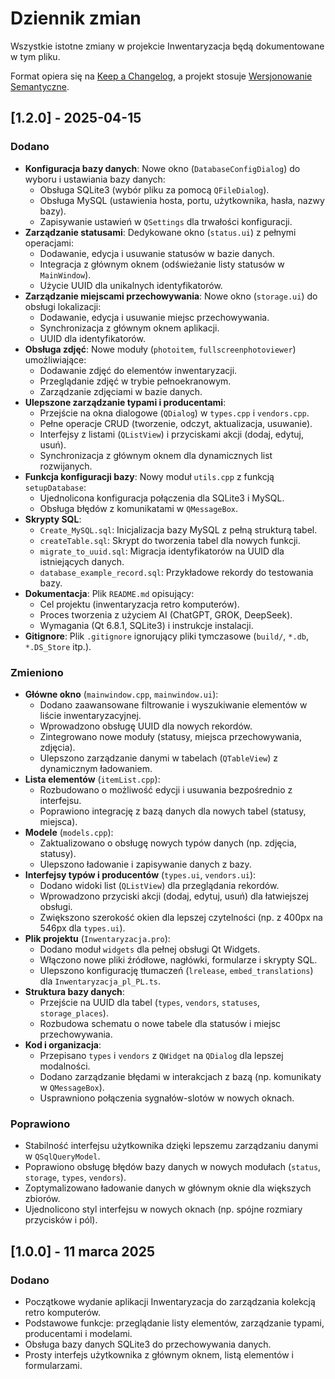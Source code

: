 # Dziennik zmian

Wszystkie istotne zmiany w projekcie Inwentaryzacja będą dokumentowane w tym pliku.

Format opiera się na [Keep a Changelog](https://keepachangelog.com/pl/1.0.0/), a projekt stosuje [Wersjonowanie Semantyczne](https://semver.org/lang/pl/).

## [1.2.0] - 2025-04-15

### Dodano
- **Konfiguracja bazy danych**: Nowe okno (`DatabaseConfigDialog`) do wyboru i ustawiania bazy danych:
  - Obsługa SQLite3 (wybór pliku za pomocą `QFileDialog`).
  - Obsługa MySQL (ustawienia hosta, portu, użytkownika, hasła, nazwy bazy).
  - Zapisywanie ustawień w `QSettings` dla trwałości konfiguracji.
- **Zarządzanie statusami**: Dedykowane okno (`status.ui`) z pełnymi operacjami:
  - Dodawanie, edycja i usuwanie statusów w bazie danych.
  - Integracja z głównym oknem (odświeżanie listy statusów w `MainWindow`).
  - Użycie UUID dla unikalnych identyfikatorów.
- **Zarządzanie miejscami przechowywania**: Nowe okno (`storage.ui`) do obsługi lokalizacji:
  - Dodawanie, edycja i usuwanie miejsc przechowywania.
  - Synchronizacja z głównym oknem aplikacji.
  - UUID dla identyfikatorów.
- **Obsługa zdjęć**: Nowe moduły (`photoitem`, `fullscreenphotoviewer`) umożliwiające:
  - Dodawanie zdjęć do elementów inwentaryzacji.
  - Przeglądanie zdjęć w trybie pełnoekranowym.
  - Zarządzanie zdjęciami w bazie danych.
- **Ulepszone zarządzanie typami i producentami**:
  - Przejście na okna dialogowe (`QDialog`) w `types.cpp` i `vendors.cpp`.
  - Pełne operacje CRUD (tworzenie, odczyt, aktualizacja, usuwanie).
  - Interfejsy z listami (`QListView`) i przyciskami akcji (dodaj, edytuj, usuń).
  - Synchronizacja z głównym oknem dla dynamicznych list rozwijanych.
- **Funkcja konfiguracji bazy**: Nowy moduł `utils.cpp` z funkcją `setupDatabase`:
  - Ujednolicona konfiguracja połączenia dla SQLite3 i MySQL.
  - Obsługa błędów z komunikatami w `QMessageBox`.
- **Skrypty SQL**:
  - `Create_MySQL.sql`: Inicjalizacja bazy MySQL z pełną strukturą tabel.
  - `createTable.sql`: Skrypt do tworzenia tabel dla nowych funkcji.
  - `migrate_to_uuid.sql`: Migracja identyfikatorów na UUID dla istniejących danych.
  - `database_example_record.sql`: Przykładowe rekordy do testowania bazy.
- **Dokumentacja**: Plik `README.md` opisujący:
  - Cel projektu (inwentaryzacja retro komputerów).
  - Proces tworzenia z użyciem AI (ChatGPT, GROK, DeepSeek).
  - Wymagania (Qt 6.8.1, SQLite3) i instrukcje instalacji.
- **Gitignore**: Plik `.gitignore` ignorujący pliki tymczasowe (`build/`, `*.db`, `*.DS_Store` itp.).

### Zmieniono
- **Główne okno** (`mainwindow.cpp`, `mainwindow.ui`):
  - Dodano zaawansowane filtrowanie i wyszukiwanie elementów w liście inwentaryzacyjnej.
  - Wprowadzono obsługę UUID dla nowych rekordów.
  - Zintegrowano nowe moduły (statusy, miejsca przechowywania, zdjęcia).
  - Ulepszono zarządzanie danymi w tabelach (`QTableView`) z dynamicznym ładowaniem.
- **Lista elementów** (`itemList.cpp`):
  - Rozbudowano o możliwość edycji i usuwania bezpośrednio z interfejsu.
  - Poprawiono integrację z bazą danych dla nowych tabel (statusy, miejsca).
- **Modele** (`models.cpp`):
  - Zaktualizowano o obsługę nowych typów danych (np. zdjęcia, statusy).
  - Ulepszono ładowanie i zapisywanie danych z bazy.
- **Interfejsy typów i producentów** (`types.ui`, `vendors.ui`):
  - Dodano widoki list (`QListView`) dla przeglądania rekordów.
  - Wprowadzono przyciski akcji (dodaj, edytuj, usuń) dla łatwiejszej obsługi.
  - Zwiększono szerokość okien dla lepszej czytelności (np. z 400px na 546px dla `types.ui`).
- **Plik projektu** (`Inwentaryzacja.pro`):
  - Dodano moduł `widgets` dla pełnej obsługi Qt Widgets.
  - Włączono nowe pliki źródłowe, nagłówki, formularze i skrypty SQL.
  - Ulepszono konfigurację tłumaczeń (`lrelease`, `embed_translations`) dla `Inwentaryzacja_pl_PL.ts`.
- **Struktura bazy danych**:
  - Przejście na UUID dla tabel (`types`, `vendors`, `statuses`, `storage_places`).
  - Rozbudowa schematu o nowe tabele dla statusów i miejsc przechowywania.
- **Kod i organizacja**:
  - Przepisano `types` i `vendors` z `QWidget` na `QDialog` dla lepszej modalności.
  - Dodano zarządzanie błędami w interakcjach z bazą (np. komunikaty w `QMessageBox`).
  - Usprawniono połączenia sygnałów-slotów w nowych oknach.

### Poprawiono
- Stabilność interfejsu użytkownika dzięki lepszemu zarządzaniu danymi w `QSqlQueryModel`.
- Poprawiono obsługę błędów bazy danych w nowych modułach (`status`, `storage`, `types`, `vendors`).
- Zoptymalizowano ładowanie danych w głównym oknie dla większych zbiorów.
- Ujednolicono styl interfejsu w nowych oknach (np. spójne rozmiary przycisków i pól).

## [1.0.0] - 11 marca 2025
### Dodano
- Początkowe wydanie aplikacji Inwentaryzacja do zarządzania kolekcją retro komputerów.
- Podstawowe funkcje: przeglądanie listy elementów, zarządzanie typami, producentami i modelami.
- Obsługa bazy danych SQLite3 do przechowywania danych.
- Prosty interfejs użytkownika z głównym oknem, listą elementów i formularzami.
